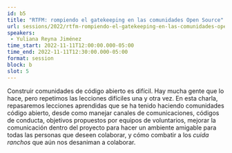 ```yaml
---
id: b5
title: "RTFM: rompiendo el gatekeeping en las comunidades Open Source"
url: sessions/2022/rtfm-rompiendo-el-gatekeeping-en-las-comunidades-open-source 
speakers:
 - Yuliana Reyna Jiménez
time_start: 2022-11-11T12:00:00.000-05:00
time_end: 2022-11-11T12:30:00.000-05:00
format: session
block: b
slot: 5
---
```


Construir comunidades de código abierto es difícil. Hay mucha gente que lo hace, pero repetimos las lecciones difíciles una y otra vez. En esta charla, repasaremos lecciones aprendidas que se ha tenido haciendo comunidades código abierto, desde como manejar canales de comunicaciones, códigos de conducta, objetivos propuestos por equipos de voluntarios, mejorar la comunicación dentro del proyecto para hacer un ambiente amigable para todas las personas que deseen colaborar, y cómo combatir a los *cuida ranchos* que aún nos desaniman a colaborar.